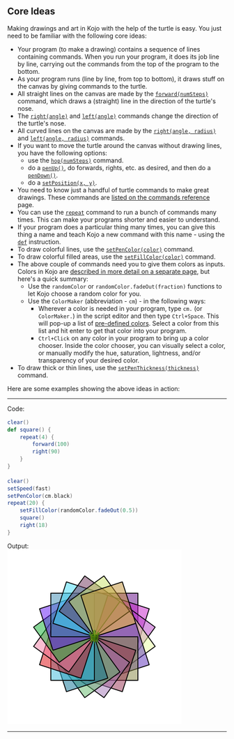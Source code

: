 ## Core Ideas

Making drawings and art in Kojo with the help of the turtle is easy. You just need to be familiar with the following core ideas:
* Your program (to make a drawing) contains a sequence of lines containing commands. When you run your program, it does its job line by line, carrying out the commands from the top of the program to the bottom.
* As your program runs (line by line, from top to bottom), it draws stuff on the canvas by giving commands to the turtle.
* All straight lines on the canvas are made by the [`forward(numSteps)`](../reference/turtle.html#forward) command, which draws a (straight) line in the direction of the turtle's nose.
* The [`right(angle)`](../reference/turtle.html#right) and [`left(angle)`](../reference/turtle.html#left) commands change the direction of the turtle's nose.
* All curved lines on the canvas are made by the [`right(angle, radius)`](../reference/turtle.html#right) and [`left(angle, radius)`](../reference/turtle.html#left) commands.
* If you want to move the turtle around the canvas without drawing lines, you have the following options:
  * use the [`hop(numSteps)`](../reference/turtle.html#hop) command.
  * do a [`penUp()`](../reference/turtle.html#penup-and-pendown), do forwards, rights, etc. as desired, and then do a [`penDown()`](../reference/turtle.html#penup-and-pendown).
  * do a [`setPosition(x, y)`](../reference/turtle.html#setposition).
* You need to know just a handful of turtle commands to make great drawings. These commands are [listed on the commands reference](../reference/turtle.html) page.
* You can use the [`repeat`](../reference/turtle.html#repeat) command to run a bunch of commands many times. This can make your programs shorter and easier to understand.
* If your program does a particular thing many times, you can give this thing a name and teach Kojo a new command with this name - using the [`def`](../reference/turtle.html#def) instruction.
* To draw colorful lines, use the [`setPenColor(color)`](../reference/turtle.html#setpencolor) command.
* To draw colorful filled areas, use the [`setFillColor(color)`](../reference/turtle.html#setfillcolor) command.
* The above couple of commands need you to give them colors as inputs. Colors in Kojo are [described in more detail on a separate page](colors.html), but here's a quick summary:
  * Use the `randomColor` or `randomColor.fadeOut(fraction)` functions to let Kojo choose a random color for you.
  * Use the `ColorMaker` (abbreviation - `cm`) - in the following ways:
    * Wherever a color is needed in your program, type `cm.` (or `ColorMaker.`) in the script editor and then type `Ctrl+Space`. This will pop-up a list of [pre-defined colors](predefined-colors.html). Select a color from this list and hit enter to get that color into your program.
    * `Ctrl+Click` on any color in your program to bring up a color chooser. Inside the color chooser, you can visually select a color, or manually modify the hue, saturation, lightness, and/or transparency of your desired color.
* To draw thick or thin lines, use the [`setPenThickness(thickness)`](../reference/turtle.html#setpenthickness) command.

Here are some examples showing the above ideas in action:
* * *
Code:
```scala
clear()
def square() {
    repeat(4) {
        forward(100)
        right(90)
    }
}

clear()
setSpeed(fast)
setPenColor(cm.black)
repeat(20) {
    setFillColor(randomColor.fadeOut(0.5))
    square()
    right(18)
}
```
Output:  
![example1](example1.png)
* * *